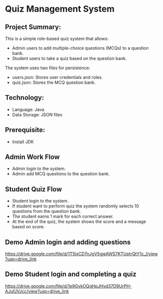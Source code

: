 # Quiz Management System

## Project Summary:

This is a simple role-based quiz system that allows:

- Admin users to add multiple-choice questions (MCQs) to a question bank.
- Student users to take a quiz based on the question bank.

The system uses two files for persistence:

- users.json: Stores user credentials and roles.
- quiz.json: Stores the MCQ question bank.

## Technology:

- Language: Java
- Data Storage: JSON files

## Prerequisite:

- Install JDK

## Admin Work Flow

- Admin login to the system.
- Admin add MCQ questions to the question bank.

## Student Quiz Flow

- Student login to the system.
- If student want to perform quiz the system randomly selects 10 questions from the question bank.
- The student earns 1 mark for each correct answer.
- At the end of the quiz, the system shows the score and a message based on score.

## Demo Admin login and adding questions

https://drive.google.com/file/d/1T5lxCD7nJgV5gjeAWS7KTUptrQtY1c_l/view?usp=drive_link

## Demo Student login and completing a quiz

https://drive.google.com/file/d/1e9GykOQgHpJHvd37D9UrPH-AJufJVJcc/view?usp=drive_link
